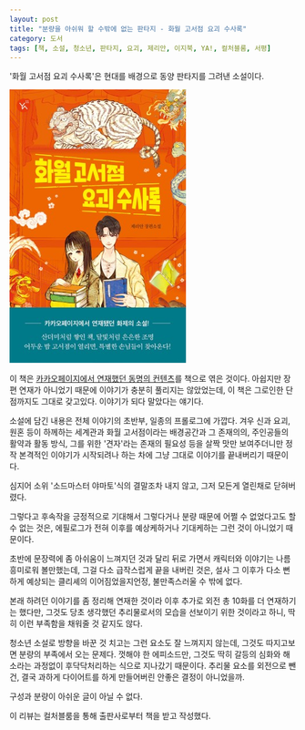```yaml
---
layout: post
title: "분량을 아쉬워 할 수밖에 없는 판타지 - 화월 고서점 요괴 수사록"
category: 도서
tags: [책, 소설, 청소년, 판타지, 요괴, 제리안, 이지북, YA!, 컬처블룸, 서평]
---
```


'화월 고서점 요괴 수사록'은
현대를 배경으로 동양 판타지를 그려낸 소설이다.

![표지](/images/hwawol-antique-bookstore-monster-investigation-record-book-h480.jpg)

이 책은 [카카오페이지에서 연재했던 동명의 컨텐츠](https://page.kakao.com/content/58671052)를 책으로 엮은 것이다.
아쉽지만 장편 연재가 아니었기 때문에 이야기가 충분히 풀리지는 않았었는데,
이 책은 그로인한 단점까지도 그대로 갖고있다.
이야기가 되다 말았다는 얘기다.

소설에 담긴 내용은 전체 이야기의 초반부, 일종의 프롤로그에 가깝다.
겨우 신과 요괴, 원혼 등이 하께하는 세계관과
화월 고서점이라는 배경공간과 그 존재의의,
주인공들의 활약과 활동 방식,
그를 위한 '견자'라는 존재의 필요성 등을
살짝 맛만 보여주더니만
정작 본격적인 이야기가 시작되려나 하는 차에
그냥 그대로 이야기를 끝내버리기 때문이다.

심지어 소위 '소드마스터 야마토'식의 결말조차 내지 않고,
그저 모든게 열린채로 닫혀버렸다.

그렇다고 후속작을 긍정적으로 기대해서 그렇다거나
분량 때문에 어쩔 수 없었다고도 할 수 없는 것은,
에필로그가 전혀 이후를 예상케하거나 기대케하는 그런 것이 아니었기 때문이다.

초반에 문장력에 좀 아쉬움이 느껴지던 것과 달리
뒤로 가면서 캐릭터와 이야기는 나름 흥미로워 볼만했는데,
그걸 다소 급작스럽게 끝을 내버린 것은,
설사 그 이후가 다소 뻔하게 예상되는 클리셰의 이어짐었을지언정,
불만족스러울 수 밖에 없다.

본래 하려던 이야기를 좀 정리해 연재한 것이라
이후 추가로 외전 총 10화를 더 연재하기는 했다만,
그것도 당초 생각했던 추리물로서의 모습을 선보이기 위한 것이라고 하니,
딱히 이런 부족함을 채워줄 것 같지도 않다.

청소년 소설로 방향을 바꾼 것 치고는 그런 요소도 잘 느껴지지 않는데,
그것도 따지고보면 분량의 부족에서 오는 문제다.
껏해야 한 에피소드만, 그것도 딱히 갈등의 심화와 해소라는 과정없이 후닥닥처리하는 식으로 지나갔기 때문이다.
추리물 요소를 외전으로 뺀 건, 결국 과하게 다이어트를 하게 만들어버린 안좋은 결정이 아니었을까.

구성과 분량이 아쉬운 글이 아닐 수 없다.



<div class="im im-info">
이 리뷰는 컬처블룸을 통해 출판사로부터 책을 받고 작성했다.
</div>
